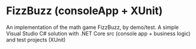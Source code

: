 # FizzBuzz (consoleApp + XUnit)
An implementation of the math game FizzBuzz, by demo/test. A simple Visual Studio C# solution with .NET Core src (console app + business logic) and test projects (XUnit)
